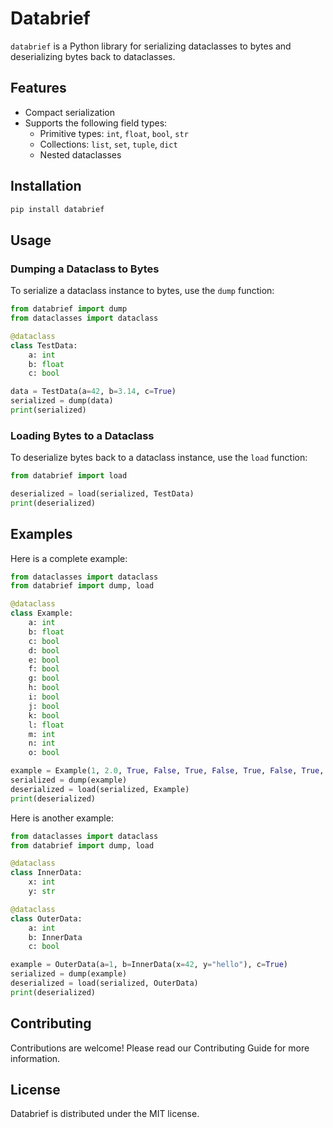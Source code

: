 # Databrief

`databrief` is a Python library for serializing dataclasses to bytes and deserializing bytes back to dataclasses.

## Features

- Compact serialization
- Supports the following field types:
  - Primitive types: `int`, `float`, `bool`, `str`
  - Collections: `list`, `set`, `tuple`, `dict`
  - Nested dataclasses

## Installation

```sh
pip install databrief
```

## Usage

### Dumping a Dataclass to Bytes

To serialize a dataclass instance to bytes, use the `dump` function:

```python
from databrief import dump
from dataclasses import dataclass

@dataclass
class TestData:
    a: int
    b: float
    c: bool

data = TestData(a=42, b=3.14, c=True)
serialized = dump(data)
print(serialized)
```

### Loading Bytes to a Dataclass

To deserialize bytes back to a dataclass instance, use the `load` function:

```python
from databrief import load

deserialized = load(serialized, TestData)
print(deserialized)
```

## Examples

Here is a complete example:

```python
from dataclasses import dataclass
from databrief import dump, load

@dataclass
class Example:
    a: int
    b: float
    c: bool
    d: bool
    e: bool
    f: bool
    g: bool
    h: bool
    i: bool
    j: bool
    k: bool
    l: float
    m: int
    n: int
    o: bool

example = Example(1, 2.0, True, False, True, False, True, False, True, True, False, 87543653.35197087, 1351346, -46583278, True)
serialized = dump(example)
deserialized = load(serialized, Example)
print(deserialized)
```

Here is another example:

```python
from dataclasses import dataclass
from databrief import dump, load

@dataclass
class InnerData:
    x: int
    y: str

@dataclass
class OuterData:
    a: int
    b: InnerData
    c: bool

example = OuterData(a=1, b=InnerData(x=42, y="hello"), c=True)
serialized = dump(example)
deserialized = load(serialized, OuterData)
print(deserialized)
```

## Contributing

Contributions are welcome! Please read our Contributing Guide for more information.

## License

Databrief is distributed under the MIT license.
